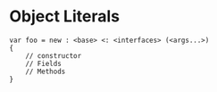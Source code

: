 # Object Literals

```adamant
var foo = new : <base> <: <interfaces> (<args...>)
{
    // constructor
    // Fields
    // Methods
}
```
